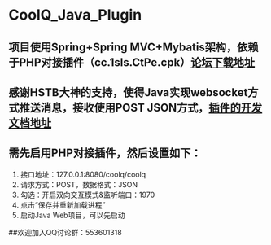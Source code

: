 # CoolQ_Java_Plugin
## 项目使用Spring+Spring MVC+Mybatis架构，依赖于PHP对接插件（cc.1sls.CtPe.cpk）[论坛下载地址](https://cqp.cc/forum.php?mod=viewthread&tid=28532)
## 感谢HSTB大神的支持，使得Java实现websocket方式推送消息，接收使用POST JSON方式，[插件的开发文档地址](https://d.1sls.cn/CtPePro)
## 需先启用PHP对接插件，然后设置如下：
1. 接口地址：127.0.0.1:8080/coolq/coolq
2. 请求方式：POST，数据格式：JSON
3. 勾选：开启双向交互模式&监听端口：1970
4. 点击“保存并重新加载进程”
5. 启动Java Web项目，可以先启动

##欢迎加入QQ讨论群：553601318
